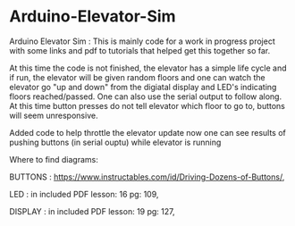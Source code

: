 # Arduino-Elevator-Sim
Arduino Elevator Sim : This is mainly code for a work in progress project with some links and pdf to tutorials that helped get this together so far.

At this time the code is not finished, the elevator has a simple life cycle and if run, the elevator will be given random floors and one can watch the elevator go "up and down" from the digiatal display and LED's indicating floors reached/passed. One can also use the serial output to follow along. At this time button presses do not tell elevator which floor to go to, buttons will seem unresponsive.

Added code to help throttle the elevator update now one can see results of pushing buttons (in serial ouptu) while elevator is running 

Where to find diagrams:

BUTTONS : https://www.instructables.com/id/Driving-Dozens-of-Buttons/,

LED     : in included PDF lesson: 16 pg: 109,

DISPLAY : in included PDF lesson: 19 pg: 127,
